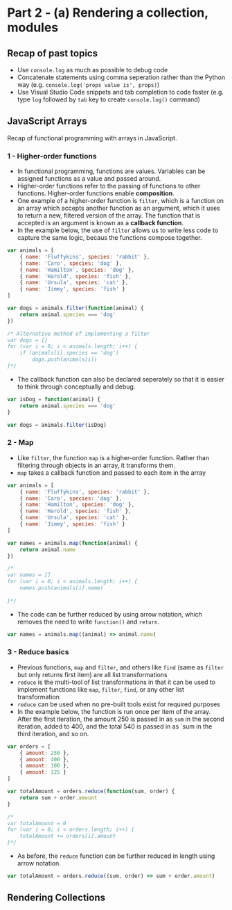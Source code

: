 # Part 2 - (a) Rendering a collection, modules

## Recap of past topics

 - Use `console.log` as much as possible to debug code
 - Concatenate statements using comma seperation rather than the Python way (e.g. `console.log('props value is', props)`)
 - Use Visual Studio Code snippets and tab completion to code faster (e.g. type `log` followed by `tab` key to create `console.log()` command)

## JavaScript Arrays

Recap of functional programming with arrays in JavaScript.

### 1 - Higher-order functions

 - In functional programming, functions are values. Variables can be assigned functions as a value and passed around. 
 - Higher-order functions refer to the passing of functions to other functions. Higher-order functions enable **composition**.
 - One example of a higher-order function is `filter`, which is a function on an array which accepts another function as an argument, which it uses to return a new, filtered version of the array. The function that is accepted is an argument is known as a **callback function**. 
 - In the example below, the use of `filter` allows us to write less code to capture the same logic, becaus the functions compose together.

```javascript
var animals = [
    { name: 'Fluffykins', species: 'rabbit' },
    { name: 'Caro', species: 'dog' },
    { name: 'Hamilton', species: 'dog' },
    { name: 'Harold', species: 'fish' },
    { name: 'Ursula', species: 'cat' },
    { name: 'Jimmy', species: 'fish' }
]

var dogs = animals.filter(function(animal) {
    return animal.species === 'dog'
})

/* Alternative method of implementing a filter
var dogs = []
for (var i = 0; i < animals.length; i++) {
    if (animals[i].species == 'dog')
        dogs.push(animals[i])
}*/
```
 - The callback function can also be declared seperately so that it is easier to think through conceptually and debug.

```javascript
var isDog = function(animal) {
    return animal.species === 'dog'
}

var dogs = animals.filter(isDog)
```

### 2 - Map

 - Like `filter`, the function `map` is a higher-order function. Rather than filtering through objects in an array, it transforms them. 
 - `map` takes a callback function and passed to each item in the array

```javascript
var animals = [
    { name: 'Fluffykins', species: 'rabbit' },
    { name: 'Caro', species: 'dog' },
    { name: 'Hamilton', species: 'dog' },
    { name: 'Harold', species: 'fish' },
    { name: 'Ursula', species: 'cat' },
    { name: 'Jimmy', species: 'fish' }
]

var names = animals.map(function(animal) {
    return animal.name
})

/*
var names = []
for (var i = 0; i < animals.length; i++) {
    names.push(animals[i].name)
        
}*/
```

 - The code can be further reduced by using arrow notation, which removes the need to write `function()` and `return`.

```javascript
var names = animals.map((animal) => animal.name)
```


### 3 - Reduce basics

 - Previous functions, `map` and `filter`, and others like `find` (same as `filter` but only returns first item) are all list transformations
 - `reduce` is the multi-tool of list transformations in that it can be used to implement functions like `map`, `filter`, `find`, or any other list transformation
 - `reduce` can be used when no pre-built tools exist for required purposes
 - In the example below, the function is run once per item of the array. After the first iteration, the amount 250 is passed in as `sum` in the second iteration, added to 400, and the total 540 is passed in as `sum in the third iteration, and so on.

```javascript
var orders = [
    { amount: 250 },
    { amount: 400 },
    { amount: 100 },
    { amount: 325 }
]

var totalAmount = orders.reduce(function(sum, order) {
    return sum + order.amount
}

/*
var totalAmount = 0
for (var i = 0; i < orders.length; i++) {
    totalAmount += orders[i].amount
}*/
```
 - As before, the `reduce` function can be further reduced in length using arrow notation. 

```javascript
var totalAmount = orders.reduce((sum, order) => sum + order.amount)
```

## Rendering Collections

